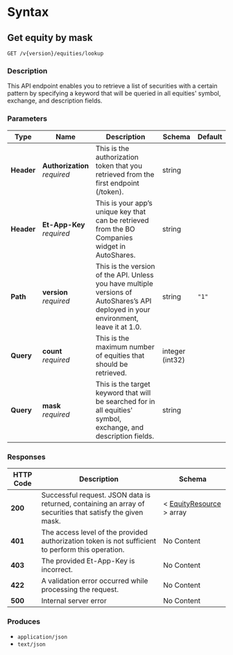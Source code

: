 # Syntax

## Get equity by mask

```
GET /v{version}/equities/lookup
```

### Description

This API endpoint enables you to retrieve a list of securities with a certain pattern by specifying a keyword that will be queried in all equities' symbol, exchange, and description fields.

### Parameters

| Type       | Name                                                         | Description                                                                                                                           | Schema          | Default |
| ---------- | ------------------------------------------------------------ | ------------------------------------------------------------------------------------------------------------------------------------- | --------------- | ------- |
| **Header** | <p><strong>Authorization</strong>  <br><em>required</em></p> | This is the authorization token that you retrieved from the first endpoint (/token).                                                  | string          |         |
| **Header** | <p><strong>Et-App-Key</strong>  <br><em>required</em></p>    | This is your app’s unique key that can be retrieved from the BO Companies widget in AutoShares.                                      | string          |         |
| **Path**   | <p><strong>version</strong>  <br><em>required</em></p>       | This is the version of the API. Unless you have multiple versions of AutoShares’s API deployed in your environment, leave it at 1.0. | string          | `"1"`   |
| **Query**  | <p><strong>count</strong>  <br><em>required</em></p>         | This is the maximum number of equities that should be retrieved.                                                                      | integer (int32) |         |
| **Query**  | <p><strong>mask</strong>  <br><em>required</em></p>          | This is the target keyword that will be searched for in all equities' symbol, exchange, and description fields.                       | string          |         |

### Responses

| HTTP Code | Description                                                                                               | Schema                                                                      |
| --------- | --------------------------------------------------------------------------------------------------------- | --------------------------------------------------------------------------- |
| **200**   | Successful request. JSON data is returned, containing an array of securities that satisfy the given mask. | < [EquityResource](securities\_getequitiesbymask.md#equityresource) > array |
| **401**   | The access level of the provided authorization token is not sufficient to perform this operation.         | No Content                                                                  |
| **403**   | The provided Et-App-Key is incorrect.                                                                     | No Content                                                                  |
| **422**   | A validation error occurred while processing the request.                                                 | No Content                                                                  |
| **500**   | Internal server error                                                                                     | No Content                                                                  |

### Produces

* `application/json`
* `text/json`
